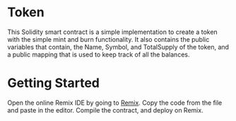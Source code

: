 # Token

This Solidity smart contract is a simple implementation to create a token with the simple mint and burn functionality. 
It also contains the public variables that contain, the Name, Symbol, and TotalSupply of the token, and a public mapping that is used to keep track of all the balances.

# Getting Started

Open the online Remix IDE by going to [Remix](https://remix.ethereum.org/).
Copy the code from the file and paste in the editor.
Compile the contract, and deploy on Remix.

